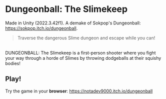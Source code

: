 # Dungeonball: The Slimekeep

Made in Unity (2022.3.42f1).
A demake of Sokpop's Dungeonball: https://sokpop.itch.io/dungeonball.
<br />
> Traverse the dangerous Slime dungeon and escape while you can!
<br />
DUNGEONBALL: The Slimekeep is a first-person shooter where you fight your way through a horde of Slimes by throwing dodgeballs at their squishy bodies!

## Play!
Try the game in your **browser**:
https://notadev9000.itch.io/dungeonball
